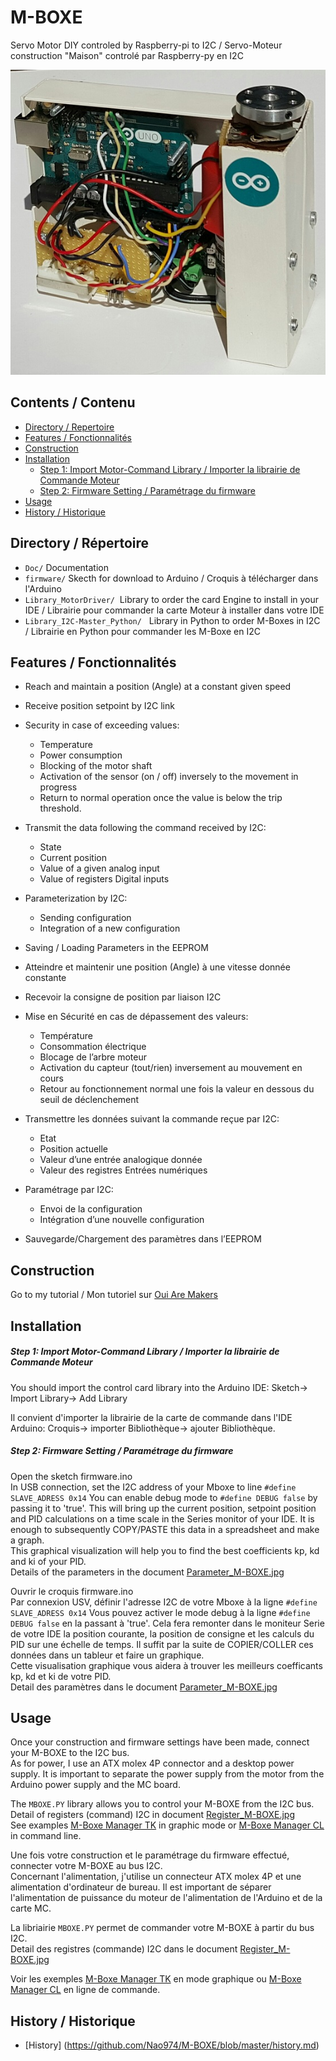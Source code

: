 # M-BOXE

Servo Motor DIY controled by Raspberry-pi to I2C / Servo-Moteur construction "Maison" controlé par Raspberry-py en I2C

<img src="https://github.com/Nao974/M-BOXE/blob/master/M-BOXE.jpg" title="Photo M-BOXE" alt="Photo M-Boxe">


## Contents / Contenu

* [Directory / Repertoire](https://github.com/Nao974/M-BOXE#directory--répertoire)
* [Features / Fonctionnalités](https://github.com/Nao974/M-BOXE/blob/master/README.md#features--fonctionnalités)
* [Construction](https://github.com/Nao974/M-BOXE#construction)
* [Installation](https://github.com/Nao974/M-BOXE#installation)
	* [Step 1: Import Motor-Command Library / Importer la librairie de Commande Moteur](https://github.com/Nao974/M-Boxe#step-1-import-motor-command-library--importer-la-librairie-de-commande-moteur)	
	* [Step 2: Firmware Setting / Paramétrage du firmware](https://github.com/Nao974/M-Boxe#step-2-firmware-setting--paramétrage-du-firmware)
* [Usage](https://github.com/Nao974/M-BOXE#usage)
* [History / Historique](https://github.com/Nao974/M-BOXE#history--historique)


## Directory / Répertoire

* ```Doc/```       Documentation
* ```firmware/```  Skecth for download to Arduino / Croquis à télécharger dans l'Arduino
* ```Library_MotorDriver/```  Library to order the card Engine to install in your IDE / Librairie pour commander la carte Moteur à installer dans votre IDE
* ```Library_I2C-Master_Python/```   Library in Python to order M-Boxes in I2C / Librairie en Python pour commander les M-Boxe en I2C


## Features / Fonctionnalités

* Reach and maintain a position (Angle) at a constant given speed
* Receive position setpoint by I2C link
* Security in case of exceeding values:
	* Temperature
	* Power consumption
	* Blocking of the motor shaft
	* Activation of the sensor (on / off) inversely to the movement in progress
	* Return to normal operation once the value is below the trip threshold.
* Transmit the data following the command received by I2C: 
	* State
	* Current position
	* Value of a given analog input
	* Value of registers Digital inputs
* Parameterization by I2C: 
	* Sending configuration
	* Integration of a new configuration
* Saving / Loading Parameters in the EEPROM  


* Atteindre et maintenir une position (Angle) à une vitesse donnée constante
* Recevoir la consigne de position par liaison I2C
* Mise en Sécurité en cas de dépassement des valeurs:
	* Température
	* Consommation électrique
	* Blocage de l’arbre moteur
	* Activation du capteur (tout/rien) inversement au mouvement en cours
	* Retour au fonctionnement normal une fois la valeur en dessous du seuil de déclenchement
* Transmettre les données suivant la commande reçue par I2C:
	* Etat
	* Position actuelle
	* Valeur d’une entrée analogique donnée
	* Valeur des registres Entrées numériques
* Paramétrage par I2C:
	* Envoi de la configuration
	* Intégration d’une nouvelle configuration
* Sauvegarde/Chargement des paramètres dans l’EEPROM


## Construction

Go to my tutorial / Mon tutoriel sur [Oui Are Makers](http://ouiaremakers.com/posts/tutoriel-diy-maxi-servo-moteur-i2c)


## Installation

##### Step 1: Import Motor-Command Library / Importer la librairie de Commande Moteur 

You should import the control card library into the Arduino IDE:
	Sketch-> Import Library-> Add Library


Il convient d'importer la librairie de la carte de commande dans l'IDE Arduino: 
	Croquis-> importer Bibliothèque-> ajouter Bibliothèque.


##### Step 2: Firmware Setting / Paramétrage du firmware

Open the sketch firmware.ino  
In USB connection, set the I2C address of your Mboxe to line ``` #define SLAVE_ADRESS 0x14 ```
You can enable debug mode to ```#define DEBUG false``` by passing it to 'true'. This will bring up the current position, setpoint position and PID calculations on a time scale in the Series monitor of your IDE. It is enough to subsequently COPY/PASTE this data in a spreadsheet and make a graph.  
This graphical visualization will help you to find the best coefficients kp, kd and ki of your PID.  
Details of the parameters in the document [Parameter_M-BOXE.jpg](https://github.com/Nao974/M-BOXE/blob/master/doc/Parameter_M-BOXE.pdf)


Ouvrir le croquis firmware.ino  
Par connexion USV, définir l'adresse I2C de votre Mboxe à la ligne ``` #define SLAVE_ADRESS 0x14 ```
Vous pouvez activer le mode debug à la ligne ```#define DEBUG false``` en la passant à 'true'. Cela fera remonter dans le moniteur Serie de votre IDE la position courante, la position de consigne et les calculs du PID sur une échelle de temps. Il suffit par la suite de COPIER/COLLER ces données dans un tableur et faire un graphique.  
Cette visualisation graphique vous aidera à trouver les meilleurs coefficants kp, kd et ki de votre PID.  
Detail des paramètres dans le document [Parameter_M-BOXE.jpg](https://github.com/Nao974/M-BOXE/blob/master/doc/Parameter_M-BOXE.pdf)


## Usage

Once your construction and firmware settings have been made, connect your M-BOXE to the I2C bus.  
As for power, I use an ATX molex 4P connector and a desktop power supply. It is important to separate the power supply from the motor from the Arduino power supply and the MC board.  

The `MBOXE.PY` library allows you to control your M-BOXE from the I2C bus.
Detail of registers (command) I2C in document [Register_M-BOXE.jpg](https://github.com/Nao974/M-BOXE/blob/master/doc/Register_I2C_M-BOXE.pdf)  
See examples [M-Boxe Manager TK](https://github.com/Nao974/M-BOXE_Manager_TK) in graphic mode or [M-Boxe Manager CL](https://github.com/Nao974/M-BOXE_Manager_CL) in command line.  


Une fois votre construction et le paramétrage du firmware effectué, connecter votre M-BOXE au bus I2C.  
Concernant l'alimentation, j'utilise un connecteur ATX molex 4P et une alimentation d'ordinateur de bureau. Il est important de séparer l'alimentation de puissance du moteur de l'alimentation de l'Arduino et de la carte MC.  

La libriairie `MBOXE.PY` permet de commander votre M-BOXE à partir du bus I2C.  
Detail des registres (commande) I2C dans le document [Register_M-BOXE.jpg](https://github.com/Nao974/M-BOXE/blob/master/doc/Register_I2C_M-BOXE.pdf)  

Voir les exemples [M-Boxe Manager TK](https://github.com/Nao974/M-BOXE_Manager_TK) en mode graphique ou  [M-Boxe Manager CL](https://github.com/Nao974/M-BOXE_Manager_CL) en ligne de commande.  


## History / Historique

- [History] (https://github.com/Nao974/M-BOXE/blob/master/history.md)


